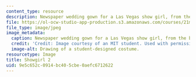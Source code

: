 ```yaml
---
content_type: resource
description: Newspaper wedding gown for a Las Vegas show girl, from the back.
file: https://ol-ocw-studio-app-production.s3.amazonaws.com/courses/21m-732-beginning-costume-design-and-construction-fall-2008/9e5c652c0914bc405cbe0aefc6712622_showgirl2.jpg
file_type: image/jpeg
image_metadata:
  caption: Newspaper wedding gown for a Las Vegas show girl, from the back.
  credit: 'Credit: Image courtesy of an MIT student. Used with permission.'
  image-alt: Drawing of a student-designed costume.
resourcetype: Image
title: Showgirl 2
uid: 9e5c652c-0914-bc40-5cbe-0aefc6712622
---
```

